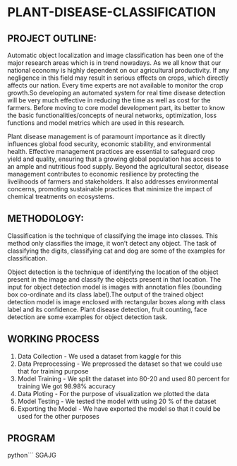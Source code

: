 # PLANT-DISEASE-CLASSIFICATION
## PROJECT OUTLINE:
Automatic object localization and image classification has been one of the major research areas which is in trend nowadays. As we all know that our national economy is highly dependent on our agricultural productivity. If any negligence in this field may result in serious effects on crops, which directly affects our nation. Every time experts are not available to monitor the crop growth.So developing an automated system for real time disease detection will be very much effective in reducing the time as well as cost for the farmers. Before moving to core model development part, its better to know the basic functionalities/concepts of neural networks, optimization, loss functions and model metrics which are used in this research.

Plant disease management is of paramount importance as it directly influences global food security, economic stability, and environmental health. Effective management practices are essential to safeguard crop yield and quality, ensuring that a growing global population has access to an ample and nutritious food supply. Beyond the agricultural sector, disease management contributes to economic resilience by protecting the livelihoods of farmers and stakeholders. It also addresses environmental concerns, promoting sustainable practices that minimize the impact of chemical treatments on ecosystems. 

## METHODOLOGY:
Classification is the technique of classifying the image into classes. This method only classifies the image, it won’t detect any object. The task of classifying the digits, classifying cat and dog are some of the examples for classification.

Object detection is the technique of identifying the location of the object present in the image and classify the objects present in that location. The input for object detection model is images with annotation files (bounding box co-ordinate and its class label).The output of the trained object detection model is image enclosed with rectangular boxes along with class label and its confidence. Plant disease detection, fruit counting, face detection are some examples for object detection task. 

## WORKING PROCESS
1) Data Collection - We used a dataset from kaggle for this
2) Data Preprocessing - We preprossed the dataset so that we could use that for training purpose
3) Model Training - We split the dataset into 80-20 and used 80 percent for training We got 98.98% accuracy
4) Data Ploting - For the purpose of visualization we plotted the data
5) Model Testing - We tested the model with using 20 % of the dataset
6) Exporting the Model - We have exported the model so that it could be used for the other purposes

## PROGRAM
python```
SGAJG
```
